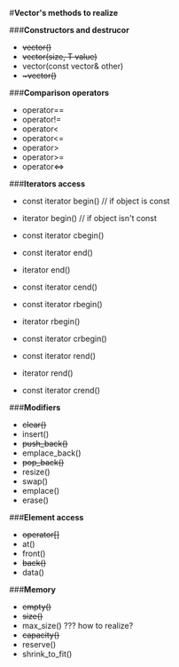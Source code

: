 #**Vector's methods to realize**

###**Constructors and destrucor**

+ ~~vector()~~
+ ~~vector(size, T value)~~
+ vector(const vector<T>& other)
+ ~~\~vector()~~

###**Comparison operators**

+ operator==
+ operator!=
+ operator<
+ operator<=
+ operator>
+ operator>=
+ operator<=>

###**Iterators access**

+ const iterator begin() // if object is const
+ iterator begin() // if object isn't const
+ const iterator cbegin()

+ const iterator end()
+ iterator end()
+ const iterator cend()

+ const iterator rbegin()
+ iterator rbegin()
+ const iterator crbegin()

+ const iterator rend()
+ iterator rend()
+ const iterator crend()

###**Modifiers**

+ ~~clear()~~
+ insert()
+ ~~push_back()~~
+ emplace_back()
+ ~~pop_back()~~
+ resize()
+ swap()
+ emplace()
+ erase()

###**Element access**

+ ~~operator[]~~
+ at()
+ front()
+ ~~back()~~
+ data()

###**Memory**

+ ~~empty()~~
+ ~~size()~~
+ max_size() ??? how to realize?
+ ~~capacity()~~
+ reserve()
+ shrink_to_fit()